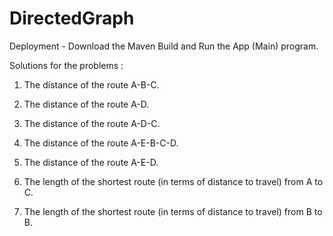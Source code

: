 # DirectedGraph

Deployment - Download the Maven Build and Run the App (Main) program.



Solutions for the problems :

1. The distance of the route A-B-C.

2. The distance of the route A-D.

3. The distance of the route A-D-C.

4. The distance of the route A-E-B-C-D.

5. The distance of the route A-E-D.

8. The length of the shortest route (in terms of distance to travel) from A to C.

9. The length of the shortest route (in terms of distance to travel) from B to B.
